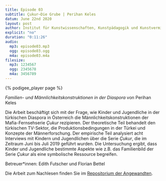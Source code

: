 ```yaml
---
title: Episode 03
subtitle: Çukur—Die Grube | Perihan Keles
datum: June 22nd 2020
layout: post
author: Institut für Kunstwissenschaften, Kunstpädagogik und Kunstvermittlung
explicit: "no"
duration: "0:11:26"
audio:
  mp3: episode03.mp3
  ogg: episode03.ogg
  m4a: episode03.m4a
filesize:
  mp3: 1234567
  ogg: 2345678
  m4a: 3456789
---
```


{% podigee_player page %}

_Familien- und Männlichkeitskonstruktionen in der Diaspora_ von Perihan Keles

Die Arbeit beschäftigt sich mit der Frage, wie Kinder und Jugendliche in der türkischen Diaspora in Österreich die Männlichkeitskonstruktionen der Mafia-Fernsehserie _Çukur_ rezipieren. Der theoretische Teil behandelt den türkischen TV-Sektor, die Produktionsbedingungen in der Türkei und Konzepte der Männerforschung. Der empirische Teil analysiert acht Interviews mit Kindern und Jugendlichen über die Serie _Çukur_, die im Zeitraum Juni bis Juli 2019 geführt wurden. Die Untersuchung ergibt, dass Kinder und Jugendliche bestimmte Aspekte wie z.B. das Familienbild der Serie _Çukur_ als eine symbolische Ressource begreifen.

Betreuer\*innen: Edith Futscher und Florian Bettel

Die Arbeit zum Nachlesen finden Sie im [Repositorium der Angewandten](http://phaidra.bibliothek.uni-ak.ac.at/o:35303).
